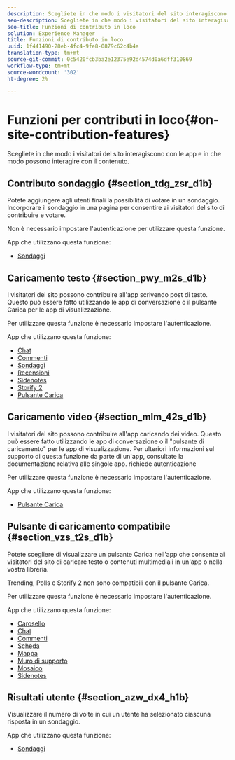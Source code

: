 ```yaml
---
description: Scegliete in che modo i visitatori del sito interagiscono con le app e in che modo possono interagire con il contenuto.
seo-description: Scegliete in che modo i visitatori del sito interagiscono con le app e in che modo possono interagire con il contenuto.
seo-title: Funzioni di contributo in loco
solution: Experience Manager
title: Funzioni di contributo in loco
uuid: 1f441490-28eb-4fc4-9fe8-0879c62c4b4a
translation-type: tm+mt
source-git-commit: 0c5420fcb3ba2e12375e92d4574d0a6dff310869
workflow-type: tm+mt
source-wordcount: '302'
ht-degree: 2%

---
```



# Funzioni per contributi in loco{#on-site-contribution-features}

Scegliete in che modo i visitatori del sito interagiscono con le app e in che modo possono interagire con il contenuto.

## Contributo sondaggio {#section_tdg_zsr_d1b}

Potete aggiungere agli utenti finali la possibilità di votare in un sondaggio. Incorporare il sondaggio in una pagina per consentire ai visitatori del sito di contribuire e votare.

Non è necessario impostare l&#39;autenticazione per utilizzare questa funzione.

App che utilizzano questa funzione:

* [Sondaggi](../c-about-apps/c-polls-app/c-polls-app.md#c_polls_app)

## Caricamento testo {#section_pwy_m2s_d1b}

I visitatori del sito possono contribuire all&#39;app scrivendo post di testo. Questo può essere fatto utilizzando le app di conversazione o il pulsante Carica per le app di visualizzazione.

Per utilizzare questa funzione è necessario impostare l&#39;autenticazione.

App che utilizzano questa funzione:

* [Chat](../c-about-apps/c-chat-app/c-chat-app.md#c_chat_app)
* [Commenti](/help/using/c-about-apps/c-comments/c-comments.md)
* [Sondaggi](../c-about-apps/c-polls-app/c-polls-app.md#c_polls_app)
* [Recensioni](../c-about-apps/c-reviews-app/c-reviews-app.md#c_reviews_app)
* [Sidenotes](../c-about-apps/c-sidenotes-app/c-sidenotes-app.md#c_sidenotes_app)
* [Storify 2](../c-about-apps/c-storify2/c-storify2.md#c_storify2)
* [Pulsante Carica](../c-about-apps/c-upload-button-app/c-upload-button-app.md#c_upload_button_app)

## Caricamento video {#section_mlm_42s_d1b}

I visitatori del sito possono contribuire all&#39;app caricando dei video. Questo può essere fatto utilizzando le app di conversazione o il &quot;pulsante di caricamento&quot; per le app di visualizzazione. Per ulteriori informazioni sul supporto di questa funzione da parte di un&#39;app, consultate la documentazione relativa alle singole app. richiede autenticazione

Per utilizzare questa funzione è necessario impostare l&#39;autenticazione.

App che utilizzano questa funzione:

* [Pulsante Carica](../c-about-apps/c-upload-button-app/c-upload-button-app.md#c_upload_button_app)

## Pulsante di caricamento compatibile {#section_vzs_t2s_d1b}

Potete scegliere di visualizzare un pulsante Carica nell&#39;app che consente ai visitatori del sito di caricare testo o contenuti multimediali in un&#39;app o nella vostra libreria.

Trending, Polls e Storify 2 non sono compatibili con il pulsante Carica.

Per utilizzare questa funzione è necessario impostare l&#39;autenticazione.

App che utilizzano questa funzione:

* [Carosello](../c-about-apps/c-carousel-app/c-carousel-app.md#c_carousel_app)
* [Chat](../c-about-apps/c-chat-app/c-chat-app.md#c_chat_app)
* [Commenti](/help/using/c-about-apps/c-comments/c-comments.md)
* [Scheda](../c-about-apps/c-feature-card-app/c-feature-card-app.md#c_feature_card_app)
* [Mappa](../c-about-apps/c-map-app/c-map-app.md#c_map_app)
* [Muro di supporto](../c-about-apps/c-media-wall-app/c-media-wall-app.md#c_media_wall_app)
* [Mosaico](../c-about-apps/c-mosaic-app/c-mosaic-app.md#c_mosaic_app)
* [Sidenotes](../c-about-apps/c-sidenotes-app/c-sidenotes-app.md#c_sidenotes_app)

## Risultati utente {#section_azw_dx4_h1b}

Visualizzare il numero di volte in cui un utente ha selezionato ciascuna risposta in un sondaggio.

App che utilizzano questa funzione:

* [Sondaggi](../c-about-apps/c-polls-app/c-polls-app.md#c_polls_app)

